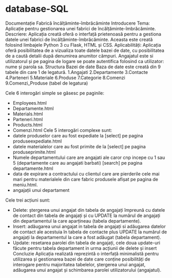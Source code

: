 # database-SQL
Documentație
Fabrică încălțăminte-îmbrăcăminte
Introducere
Tema:
Aplicație pentru gestionarea unei fabrici de încălțăminte-îmbrăcăminte.
Descriere: 
Aplicația creată oferă o interfață prietenoasă pentru a gestiona datele unei fabrici de încălțăminte-îmbrăcăminte. Aceasta este creată folosind limbajele Python 3 cu Flask, HTML și CSS.
Aplicabilități: 
Aplicația oferă posibilitatea de a vizualiza toate datele bazei de date, cu posibilitatea de a caută detalii după denumirea anumitor câmpuri. Angajatul este si utilizatorul și pe pagina de logare se poate autentifica folosind ca utilizator: nume și parola sa.
Structura Bazei de date
Baza de date este creată din 9 tabele din care 1 de legatură.
 1.Angajati
 2.Departamente
 3.Contacte
 4.Parteneri
 5.Materiale
 6.Produse
 7.Categorie
 8.Comenzi
 9.Comenzi_Produse (tabel de legatura)
 
Cele 6 interogări simple se găsesc pe paginile:
- Employees.html
- Departamente.html
- Materials.html
- Parteneri.html
- Products.html
- Comenzi.html
Cele 5 interogări complexe sunt:
- datele produselor care au fost expediate la [select] pe pagina produseexpediate.html
- datele materialelor care au fost primite de la [select] pe pagina 
produseprimite.html
- Numele departamentului care are angajati ale caror cnp incepe cu 1 sau 5 
(departamente care au angajati barbati) [search] pe pagina departamente.html
- data de expirare a contractului cu clientul care are pierderile cele mai mari 
pentru materialele din care fabric produsele afișat pe pagina de meniu.html.
- angajații unui departament

Cele trei acțiuni sunt:
- Delete: ștergerea unui angajat din tabela de angajați împreună cu datele de 
contact din tabela de angajați și cu UPDATE la numărul de angajați din 
departamentul la care aparțineau (tabela departamente).
- Insert: adăugarea unui angajat in tabela de angajați si adăugarea datelor de 
contact ale acestuia în tabela de contacte plus UPDATE la numărul de 
angajați la departamentul la care a fost adăugat (tabela departament).
- Update: resetarea parolei din tabela de angajați, cele doua update-uri făcute 
pentru tabela departament in urma acțiunii de delete și insert
Concluzie
Aplicația realizată reprezintă o interfață minimalistă pentru utilizarea și gestionarea bazei de date care conține posibilități de interogare pentru majoritatea tabelelor, ștergerea unui angajat, adăugarea unui angajat și schimbarea parolei utilizatorului (angajatul).
